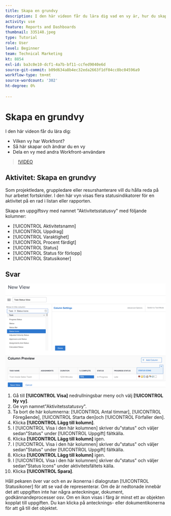 ```yaml
---
title: Skapa en grundvy
description: I den här videon får du lära dig vad en vy är, hur du skapar en vy och hur du delar en vy med andra användare i [!DNL  Workfront].
activity: use
feature: Reports and Dashboards
thumbnail: 335148.jpeg
type: Tutorial
role: User
level: Beginner
team: Technical Marketing
kt: 8854
exl-id: ba3c0e10-dcf1-4a7b-bf11-ccfed9040e6d
source-git-commit: b09d634a8b4ec32eda2663f1df04cc8bc04596a9
workflow-type: tm+mt
source-wordcount: '302'
ht-degree: 0%

---
```


# Skapa en grundvy

I den här videon får du lära dig:

* Vilken vy har Workfront?
* Så här skapar och ändrar du en vy
* Dela en vy med andra Workfront-användare

>[!VIDEO](https://video.tv.adobe.com/v/335148/?quality=12)

## Aktivitet: Skapa en grundvy

Som projektledare, gruppledare eller resurshanterare vill du hålla reda på hur arbetet fortskrider. I den här vyn visas flera statusindikatorer för en aktivitet på en rad i listan eller rapporten.

Skapa en uppgiftsvy med namnet &quot;Aktivitetsstatusvy&quot; med följande kolumner:

* [!UICONTROL Aktivitetsnamn]
* [!UICONTROL Uppdrag]
* [!UICONTROL Varaktighet]
* [!UICONTROL Procent färdigt]
* [!UICONTROL Status]
* [!UICONTROL Status för förlopp]
* [!UICONTROL Statusikoner]

## Svar

![En bild av skärmen för att skapa en ny vy](assets/view-exercise.png)

1. Gå till **[!UICONTROL Visa]** nedrullningsbar meny och välj **[!UICONTROL Ny vy]**.
1. Ge vyn namnet&quot;Aktivitetsstatusvy&quot;.
1. Ta bort de här kolumnerna: [!UICONTROL Antal timmar], [!UICONTROL Föregående], [!UICONTROL Starta den]och [!UICONTROL Förfaller den].
1. Klicka **[!UICONTROL Lägg till kolumn]**.
1. I [!UICONTROL Visa i den här kolumnen] skriver du&quot;status&quot; och väljer sedan&quot;Status&quot; under [!UICONTROL Uppgift] fältkälla.
1. Klicka **[!UICONTROL Lägg till kolumn]** igen.
1. I [!UICONTROL Visa i den här kolumnen] skriver du&quot;status&quot; och väljer sedan&quot;Status&quot; under [!UICONTROL Uppgift] fältkälla.
1. Klicka **[!UICONTROL Lägg till kolumn]** igen.
1. I [!UICONTROL Visa i den här kolumnen] skriver du&quot;status&quot; och väljer sedan&quot;Status Icons&quot; under aktivitetsfältets källa.
1. Klicka **[!UICONTROL Spara]**.

Håll pekaren över var och en av ikonerna i dialogrutan [!UICONTROL Statusikoner] för att se vad de representerar. Om de är nedtonade innebär det att uppgiften inte har några anteckningar, dokument, godkännandeprocesser osv. Om en ikon visas i färg är minst ett av objekten kopplat till uppgiften. Du kan klicka på antecknings- eller dokumentikonerna för att gå till det objektet.

